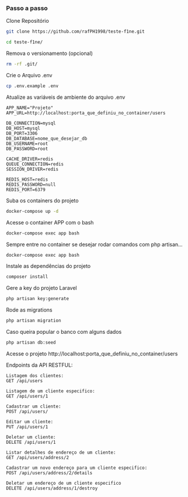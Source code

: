 


### Passo a passo
Clone Repositório
```sh
git clone https://github.com/rafPH1998/teste-f1ne.git
```
```sh
cd teste-f1ne/
```

Remova o versionamento (opcional)
```sh
rm -rf .git/
```


Crie o Arquivo .env
```sh
cp .env.example .env
```


Atualize as variáveis de ambiente do arquivo .env
```dosini
APP_NAME="Projeto"
APP_URL=http://localhost:porta_que_definiu_no_container/users

DB_CONNECTION=mysql
DB_HOST=mysql
DB_PORT=3306
DB_DATABASE=nome_que_desejar_db
DB_USERNAME=root
DB_PASSWORD=root

CACHE_DRIVER=redis
QUEUE_CONNECTION=redis
SESSION_DRIVER=redis

REDIS_HOST=redis
REDIS_PASSWORD=null
REDIS_PORT=6379
```


Suba os containers do projeto
```sh
docker-compose up -d
```


Acesse o container APP com o bash
```sh
docker-compose exec app bash
```

Sempre entre no container se desejar rodar comandos com php artisan...
```sh
docker-compose exec app bash
```

Instale as dependências do projeto
```sh
composer install
```

Gere a key do projeto Laravel
```sh
php artisan key:generate
```

Rode as migrations
```sh
php artisan migration
```

Caso queira popular o banco com alguns dados
```sh
php artisan db:seed
```

Acesse o projeto
http://localhost:porta_que_definiu_no_container/users


Endpoints da API RESTFUL:

```dosini
Listagem dos clientes:
GET /api/users

Listagem de um cliente especifico:
GET /api/users/1

Cadastrar um cliente:
POST /api/users/

Editar um cliente:
PUT /api/users/1

Deletar um cliente:
DELETE /api/users/1

Listar detalhes de endereço de um cliente:
GET /api/users/address/2

Cadastrar um novo endereço para um cliente especifico:
POST /api/users/address/2/details

Deletar um endereço de um cliente especifico
DELETE /api/users/address/1/destroy
```